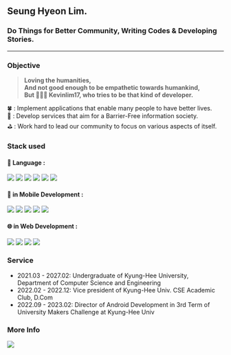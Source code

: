 ## Seung Hyeon Lim.
### Do Things for Better Community, Writing Codes & Developing Stories. 
   
---
### Objective
> **Loving the humanities, </br> And not good enough to be empathetic towards humankind, </br> But 🧑🏻‍💻 Kevinlim17, who tries to be that kind of developer.**

🍀  :  Implement applications that enable many people to have better lives. </br>
🚧  :  Develop services that aim for a Barrier-Free information society. </br>
⛳️  :  Work hard to lead our community to focus on various aspects of itself. </br>

### Stack used
#### 💬 Language :
<img src="https://img.shields.io/badge/Java-FC8019?style=for-the-badge&logo=Java&logoColor=white"/></a>
<img src="https://img.shields.io/badge/Python-3766AB?style=for-the-badge&logo=Python&logoColor=white"/></a>
<img src="https://img.shields.io/badge/C++-00599C?style=for-the-badge&logo=C%2B%2B&logoColor=white"/></a>
<img src="https://img.shields.io/badge/Kotlin-7F52FF?style=for-the-badge&logo=Kotlin&logoColor=orange"/></a>
<img src="https://img.shields.io/badge/Swift-F05138?style=for-the-badge&logo=Swift&logoColor=white">
<img src="https://img.shields.io/badge/TypeScript-3178C6?style=for-the-badge&logo=TypeScript&logoColor=white">


#### 📱 in Mobile Development :
<img src="https://img.shields.io/badge/Android-6cff8b?style=for-the-badge&logo=Android Studio&logoColor=blue"/></a>
<img src="https://img.shields.io/badge/Material-757575?style=for-the-badge&logo=Material Design&logoColor=white"/></a>
<img src="https://img.shields.io/badge/Compose-4285F4?style=for-the-badge&logo=Jetpack Compose&logoColor=white"/></a>
<img src="https://img.shields.io/badge/TF Lite-FF6F00?style=for-the-badge&logo=Tensorflow&logoColor=white"/></a>
<img src="https://img.shields.io/badge/Firebase-FFCA28?style=for-the-badge&logo=Firebase&logoColor=orange"/></a>


#### 🌐 in Web Development :
<img src="https://img.shields.io/badge/React-61DAFB?style=for-the-badge&logo=React&logoColor=blue"/></a>
<img src="https://img.shields.io/badge/Gatsby-663399?style=for-the-badge&logo=Gatsby&logoColor=white"/></a>
<img src="https://img.shields.io/badge/GraphQL-E10098?style=for-the-badge&logo=GraphQL&logoColor=white"/></a>
<img src="https://img.shields.io/badge/NodeJS-339933?style=for-the-badge&logo=Node.JS&logoColor=white"/></a>


### Service
- 2021.03 - 2027.02: Undergraduate of Kyung-Hee University, Department of Computer Science and Engineering
- 2022.02 - 2022.12: Vice president of Kyung-Hee Univ. CSE Academic Club, D.Com
- 2022.09 - 2023.02: Director of Android Development in 3rd Term of University Makers Challenge at Kyung-Hee Univ


### More Info
<a href="https://kevinlim17.notion.site/Resume-b005a778a6b943ba814d4cb2e20e3b4e">
<img src="https://img.shields.io/badge/Notion Resume-000000?style=for-the-badge&logo=Notion&logoColor=white"/></a>

<!--
**kevinlim17/kevinlim17** is a ✨ _special_ ✨ repository because its `README.md` (this file) appears on your GitHub profile.

Here are some ideas to get you started:

- 🔭 I’m currently working on ...
- 🌱 I’m currently learning ...
- 👯 I’m looking to collaborate on ...
- 🤔 I’m looking for help with ...
- 💬 Ask me about ...
- 📫 How to reach me: ...
- 😄 Pronouns: ...
- ⚡ Fun fact: ...
-->
